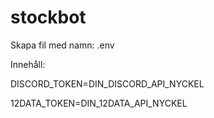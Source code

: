# stockbot
Skapa fil med namn: .env

Innehåll:

DISCORD_TOKEN=DIN_DISCORD_API_NYCKEL

12DATA_TOKEN=DIN_12DATA_API_NYCKEL
